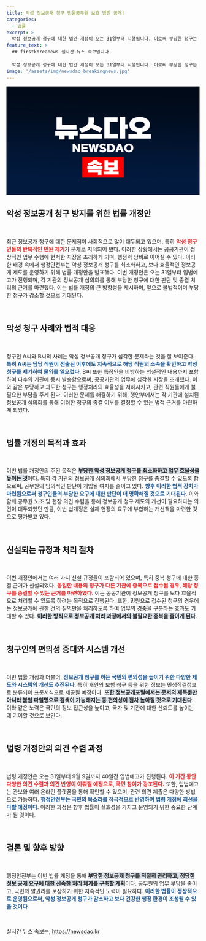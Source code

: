 ```yaml
---
title: 악성 정보공개 청구 민원공무원 보호 방안 공개!
categories:
  - 법률
excerpt: >
  악성 정보공개 청구에 대한 법안 개정이 오는 31일부터 시행됩니다. 이로써 부당한 청구는 심의회를 통해 신속히 종결되며, 정보공개 처리도 효율적으로 개선됩니다. 공무원 부담을 덜고 국민 알권리를 보장하는 제도 변화가 기대됩니다!
feature_text: >
  ## firstkoreanews 실시간 뉴스 속보입니다.

  악성 정보공개 청구에 대한 법안 개정이 오는 31일부터 시행됩니다. 이로써 부당한 청구는 심의회를 통해 신속히 종결되며, 정보공개 처리도 효율적으로 개선됩니다. 공무원 부담을 덜고 국민 알권리를 보장하는 제도 변화가 기대됩니다!
image: '/assets/img/newsdao_breakingnews.jpg'
---
```


<p><img src="/assets/img/newsdao_breakingnews.jpg" alt="firstkoreanews 속보" /></p>

<h2 data-ke-size="size26">악성 정보공개 청구 방지를 위한 법률 개정안</h2>

<p data-ke-size="size16">&nbsp;</p>

<p>최근 정보공개 청구에 대한 문제점이 사회적으로 많이 대두되고 있으며, 특히 <b><span style="color: #ee2323;">악성 청구인들의 반복적인 민원 제기</span></b>가 문제로 지적되어 왔다. 이러한 상황에서는 공공기관이 정상적인 업무 수행에 현저한 지장을 초래하게 되며, 행정력 낭비로 이어질 수 있다. 이러한 배경 속에서 행정안전부는 악성 정보공개 청구를 최소화하고, 보다 효율적인 정보공개 제도를 운영하기 위해 법률 개정안을 발표했다. 이번 개정안은 오는 31일부터 입법예고가 진행되며, 각 기관의 정보공개 심의회를 통해 부당한 청구에 대한 판단 및 종결 처리의 근거를 마련했다. 이는 법률 개정의 큰 방향성을 제시하며, 앞으로 불법적이며 부당한 청구가 감소할 것으로 기대된다. </p>

<p data-ke-size="size16">&nbsp;</p>

<h2 data-ke-size="size26">악성 청구 사례와 법적 대응</h2>

<p data-ke-size="size16">&nbsp;</p>

<p>청구인 A씨와 B씨의 사례는 악성 정보공개 청구가 심각한 문제라는 것을 잘 보여준다. <b><span style="color: #1a5490;">특히 A씨는 담당 직원이 전출된 이후에도 지속적으로 해당 직원의 소속을 확인하고 악성 청구를 제기하여 물의를 일으켰다</span></b>. B씨 또한 특정인을 비방하는 외설적인 내용까지 포함하여 다수의 기관에 동시 발송함으로써, 공공기관의 업무에 심각한 지장을 초래했다. 이와 같은 부당하고 과도한 청구는 행정처리의 효율성을 저하시키고, 관련 직원들에게 불필요한 부담을 주게 된다. 이러한 문제를 해결하기 위해, 행안부에서는 각 기관에 설치된 정보공개 심의회를 통해 이러한 청구의 종결 여부를 결정할 수 있는 법적 근거를 마련하게 되었다. </p>

<p data-ke-size="size16">&nbsp;</p>

<h2 data-ke-size="size26">법률 개정의 목적과 효과</h2>

<p data-ke-size="size16">&nbsp;</p>

<p>이번 법률 개정안의 주된 목적은 <b><span style="background-color: #21538527;">부당한 악성 정보공개 청구를 최소화하고 업무 효율성을 높이는 것</span></b>이다. 특히 각 기관의 정보공개 심의회에서 부당한 청구를 종결할 수 있도록 함으로써, 공무원의 임의적인 판단이 개입될 여지를 줄이고 있다. <b><span style="color: #1a5490;">향후 이러한 법적 장치가 마련됨으로써 청구인들의 부당한 요구에 대한 판단이 더 명확해질 것으로 기대된다</span></b>. 이와 함께 공무원 노조 및 현장 의견 수렴을 통해 정보공개 청구 제도의 개선이 필요하다는 의견이 대두되었던 만큼, 이번 법개정은 실제 현장의 요구에 부합하는 개선책을 마련한 것으로 평가받고 있다.</p>

<p data-ke-size="size16">&nbsp;</p>

<h2 data-ke-size="size26">신설되는 규정과 처리 절차</h2>

<p data-ke-size="size16">&nbsp;</p>

<p>이번 개정안에서는 여러 가지 신설 규정들이 포함되어 있으며, 특히 중복 청구에 대한 종결 근거가 신설되었다. <b><span style="color: #ee2323;">동일한 내용의 청구가 다른 기관에 중복으로 접수될 경우, 해당 청구를 종결할 수 있는 근거를 마련하였다</span></b>. 이는 공공기관이 정보공개 청구를 보다 효율적으로 처리할 수 있도록 하려는 목적으로 진행된다. 또한, 민원으로 접수된 청구의 경우에는 정보공개에 관한 건의·질의만을 처리하도록 하여 업무의 경중을 구분하는 효과도 기대할 수 있다. <b><span style="background-color: #21538527;">이러한 방식으로 정보공개 처리 과정에서의 불필요한 중복을 줄이게 된다</span></b>.</p>

<p data-ke-size="size16">&nbsp;</p>

<h2 data-ke-size="size26">청구인의 편의성 증대와 시스템 개선</h2>

<p data-ke-size="size16">&nbsp;</p>

<p>이번 법률 개정과 더불어, <b><span style="color: #1a5490;">정보공개 청구를 하는 국민의 편의성을 높이기 위한 다양한 제도와 시스템의 개선도 추진된다</span></b>. 특히 개인의 보험 청구 등을 위한 정보는 민생직결정보로 분류되어 표준서식으로 제공될 예정이다. <b><span style="background-color: #21538527;">또한 정보공개포털에서는 문서의 제목뿐만 아니라 붙임 파일명으로 검색이 가능해지는 등 편의성이 점차 높아질 것으로 기대된다</span></b>. 이와 같은 노력은 국민의 정보 접근성을 높이고, 국가 및 기관에 대한 신뢰도를 높이는 데 기여할 것으로 보인다.</p>

<p data-ke-size="size16">&nbsp;</p>

<h2 data-ke-size="size26">법령 개정안의 의견 수렴 과정</h2>

<p data-ke-size="size16">&nbsp;</p>

<p>법령 개정안은 오는 31일부터 9월 9일까지 40일간 입법예고가 진행된다. <b><span style="color: #ee2323;">이 기간 동안 다양한 의견 수렴과 의견 반영이 이뤄질 예정으로, 국민 참여가 강조된다.</span></b> 또한, 입법예고는 관보와 여러 온라인 플랫폼을 통해 확인할 수 있으며, 관련 의견 제출은 다양한 방법으로 가능하다. <b><span style="color: #1a5490;">행정안전부는 국민의 목소리를 적극적으로 반영하여 법령 개정에 최선을 다할 예정이다</span></b>. 이러한 과정은 향후 법률이 실효성을 가지고 운영되기 위한 중요한 단계가 될 것이다.</p>

<p data-ke-size="size16">&nbsp;</p>

<h2 data-ke-size="size26">결론 및 향후 방향</h2>

<p data-ke-size="size16">&nbsp;</p>

<p>행정안전부는 이번 법률 개정을 통해 <b><span style="background-color: #21538527;">부당한 정보공개 청구를 적절히 관리하고, 정당한 정보 공개 요구에 대한 신속한 처리 체계를 구축할 계획</span></b>이다. 공무원의 업무 부담을 줄이고, 국민의 알권리를 보장하기 위한 지속적인 노력이 필요하다. <b><span style="color: #1a5490;">이러한 법률이 정상적으로 운영됨으로써, 악성 정보공개 청구가 감소하고 보다 건강한 행정 환경이 조성될 수 있을 것이다</span></b>. </p>

<p data-ke-size="size16">&nbsp;</p>

<p data-ke-size="size16"></p>
실시간 뉴스 속보는, <a href="https://newsdao.kr" rel="dofollow">https://newsdao.kr</a>



